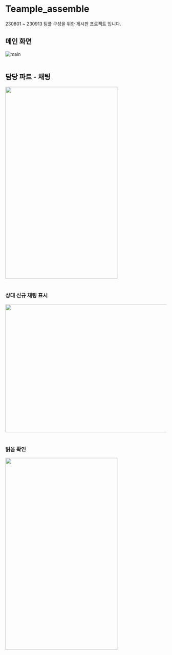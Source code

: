 # Teample_assemble

230801 ~ 230913
팀플 구성을 위한 게시판 프로젝트 입니다.

## 메인 화면
![main](https://github.com/Azsaii/Teample_assemble/assets/120641012/308e8d52-bf7b-4e80-b73c-1208dbbd9ce2)
<br><br>

## 담당 파트 - 채팅
<img src="https://private-user-images.githubusercontent.com/120641012/311892494-388d6eed-35a6-4cbd-b1bd-03359cb091c9.PNG?jwt=eyJhbGciOiJIUzI1NiIsInR5cCI6IkpXVCJ9.eyJpc3MiOiJnaXRodWIuY29tIiwiYXVkIjoicmF3LmdpdGh1YnVzZXJjb250ZW50LmNvbSIsImtleSI6ImtleTUiLCJleHAiOjE3MTAxOTk3ODksIm5iZiI6MTcxMDE5OTQ4OSwicGF0aCI6Ii8xMjA2NDEwMTIvMzExODkyNDk0LTM4OGQ2ZWVkLTM1YTYtNGNiZC1iMWJkLTAzMzU5Y2IwOTFjOS5QTkc_WC1BbXotQWxnb3JpdGhtPUFXUzQtSE1BQy1TSEEyNTYmWC1BbXotQ3JlZGVudGlhbD1BS0lBVkNPRFlMU0E1M1BRSzRaQSUyRjIwMjQwMzExJTJGdXMtZWFzdC0xJTJGczMlMkZhd3M0X3JlcXVlc3QmWC1BbXotRGF0ZT0yMDI0MDMxMVQyMzI0NDlaJlgtQW16LUV4cGlyZXM9MzAwJlgtQW16LVNpZ25hdHVyZT01NTI4Y2Q4YmQwZDc2NzlmMzNjN2ViMDJjZmM0NzQwZmYwNGQwMjRhYzk3ZGExM2E3OTA3NjNlZDgwMzNiOWNhJlgtQW16LVNpZ25lZEhlYWRlcnM9aG9zdCZhY3Rvcl9pZD0wJmtleV9pZD0wJnJlcG9faWQ9MCJ9.LELo0BGW5JzbWJLB94UXetvKXduF0RCCMkDiVTLH3UY"  width="350" height="600"/> 
<br><br>

### 상대 신규 채팅 표시
<img src="https://private-user-images.githubusercontent.com/120641012/311892505-0431415c-7d00-4210-a659-ea6873e86acc.PNG?jwt=eyJhbGciOiJIUzI1NiIsInR5cCI6IkpXVCJ9.eyJpc3MiOiJnaXRodWIuY29tIiwiYXVkIjoicmF3LmdpdGh1YnVzZXJjb250ZW50LmNvbSIsImtleSI6ImtleTUiLCJleHAiOjE3MTAxOTk3ODksIm5iZiI6MTcxMDE5OTQ4OSwicGF0aCI6Ii8xMjA2NDEwMTIvMzExODkyNTA1LTA0MzE0MTVjLTdkMDAtNDIxMC1hNjU5LWVhNjg3M2U4NmFjYy5QTkc_WC1BbXotQWxnb3JpdGhtPUFXUzQtSE1BQy1TSEEyNTYmWC1BbXotQ3JlZGVudGlhbD1BS0lBVkNPRFlMU0E1M1BRSzRaQSUyRjIwMjQwMzExJTJGdXMtZWFzdC0xJTJGczMlMkZhd3M0X3JlcXVlc3QmWC1BbXotRGF0ZT0yMDI0MDMxMVQyMzI0NDlaJlgtQW16LUV4cGlyZXM9MzAwJlgtQW16LVNpZ25hdHVyZT0wYTczZGE2Zjc0ZDRhODk3ZDc1ZjgxZDFlNzBlMTgzZjk5OTgyNTA4OWM2NzllOGJjZTc4NzU2NjA3YjRkMTViJlgtQW16LVNpZ25lZEhlYWRlcnM9aG9zdCZhY3Rvcl9pZD0wJmtleV9pZD0wJnJlcG9faWQ9MCJ9.b9vUyRPVY4LflVAlRXp1LsrSsuevkCaSN6WjRXwLUUA"  width="1200" height="400"/>
<br><br>

### 읽음 확인
<img src="https://private-user-images.githubusercontent.com/120641012/311892511-39f9e9ed-0541-4731-b7f4-0de1f41c8596.PNG?jwt=eyJhbGciOiJIUzI1NiIsInR5cCI6IkpXVCJ9.eyJpc3MiOiJnaXRodWIuY29tIiwiYXVkIjoicmF3LmdpdGh1YnVzZXJjb250ZW50LmNvbSIsImtleSI6ImtleTUiLCJleHAiOjE3MTAxOTk3ODksIm5iZiI6MTcxMDE5OTQ4OSwicGF0aCI6Ii8xMjA2NDEwMTIvMzExODkyNTExLTM5ZjllOWVkLTA1NDEtNDczMS1iN2Y0LTBkZTFmNDFjODU5Ni5QTkc_WC1BbXotQWxnb3JpdGhtPUFXUzQtSE1BQy1TSEEyNTYmWC1BbXotQ3JlZGVudGlhbD1BS0lBVkNPRFlMU0E1M1BRSzRaQSUyRjIwMjQwMzExJTJGdXMtZWFzdC0xJTJGczMlMkZhd3M0X3JlcXVlc3QmWC1BbXotRGF0ZT0yMDI0MDMxMVQyMzI0NDlaJlgtQW16LUV4cGlyZXM9MzAwJlgtQW16LVNpZ25hdHVyZT1kNmRkNzI4ZjFlYThkOTY0YWNkZGVmZGE0NjQ4NDdmNzlmMzU0NDQ2YTIzYjFjOTAzYzYwMjVkMThiNTNjYWY0JlgtQW16LVNpZ25lZEhlYWRlcnM9aG9zdCZhY3Rvcl9pZD0wJmtleV9pZD0wJnJlcG9faWQ9MCJ9.8mV6pw1IRrRl8ZSdImpst_u1HC8MqXKe_pySnKY6tKg"  width="350" height="600"/>
<br><br>
